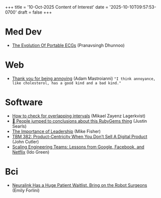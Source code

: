 +++
title = '10-Oct-2025 Content of Interest'
date = '2025-10-10T09:57:53-0700'
draft = false
+++


# Med Dev

-   [The Evolution Of Portable ECGs](https://medicalfuturist.com/the-evolution-of-portable-ecgs) (Pranavsingh Dhunnoo)


# Web

-   [Thank you for being annoying](https://www.experimental-history.com/p/thank-you-for-being-annoying) (Adam Mastroianni) `"I think annoyance, like cholesterol, has a good kind and a bad kind."`


# Software

-   [How to check for overlapping intervals](https://zayenz.se/blog/post/how-to-check-for-overlapping-intervals/)
    (Mikael Zayenz Lagerkvist)
-   [🔗 People jumped to conclusions about this RubyGems thing](https://rubycentral.org/news/rubygems-org-aws-root-access-event-september-2025/) (Justin Searls)
-   [The Importance of Leadership](https://mikefisher.substack.com/p/the-importance-of-leadership) (Mike Fisher)
-   [TBM 382: Product-Centricity When You Don&rsquo;t Sell A Digital Product](https://cutlefish.substack.com/p/tbm-382-product-centricity-when-you) (John Cutler)
-   [Scaling Engineering Teams: Lessons from Google, Facebook, and Netflix](https://greenido.wordpress.com/2025/09/25/scaling-engineering-teams-lessons-from-google-facebook-and-netflix/) (Ido Green)


# Bci

-   [Neuralink Has a Huge Patient Waitlist. Bring on the Robot Surgeons](https://www.pcmag.com/news/neuralink-has-a-huge-patient-waitlist-bring-on-the-robot-surgeons) (Emily Forlini)

